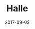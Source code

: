 ---
layout: default
title: Halle
date: 2017-09-03
description: WordPress theme
permalink: /halle
project_url: https://github.com/samhermes/halle
---